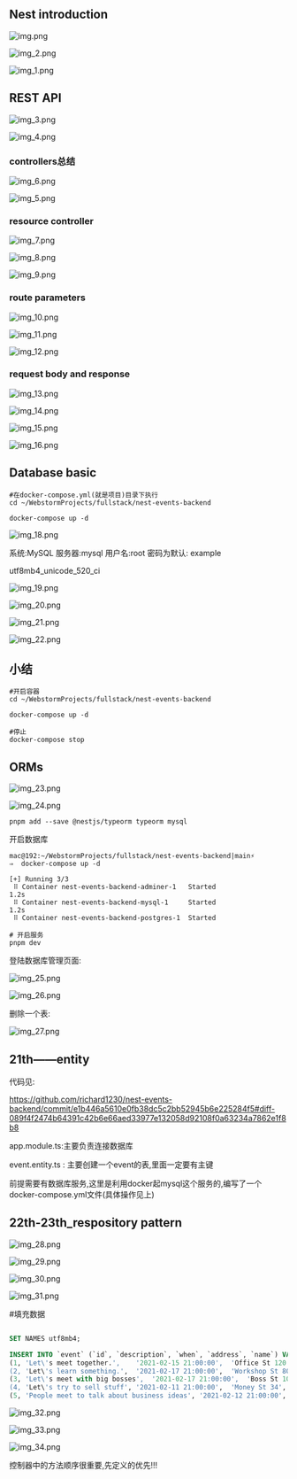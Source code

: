 
## Nest introduction

![img.png](img.png)

![img_2.png](img_2.png)


![img_1.png](img_1.png)


## REST API

![img_3.png](img_3.png)

![img_4.png](img_4.png)

### controllers总结

![img_6.png](img_6.png)

![img_5.png](img_5.png)

### resource controller

![img_7.png](img_7.png)

![img_8.png](img_8.png)


![img_9.png](img_9.png)


### route parameters

![img_10.png](img_10.png)


![img_11.png](img_11.png)

![img_12.png](img_12.png)


### request body and response

![img_13.png](img_13.png)

![img_14.png](img_14.png)

![img_15.png](img_15.png)

![img_16.png](img_16.png)


## Database basic

```shell
#在docker-compose.yml(就是项目)目录下执行
cd ~/WebstormProjects/fullstack/nest-events-backend

docker-compose up -d

```



![img_18.png](img_18.png)

系统:MySQL
服务器:mysql
用户名:root
密码为默认: example

utf8mb4_unicode_520_ci


![img_19.png](img_19.png)

![img_20.png](img_20.png)


![img_21.png](img_21.png)

![img_22.png](img_22.png)


## 小结
```shell
#开启容器
cd ~/WebstormProjects/fullstack/nest-events-backend

docker-compose up -d

#停止
docker-compose stop
```

## ORMs
![img_23.png](img_23.png)


![img_24.png](img_24.png)


```shell
pnpm add --save @nestjs/typeorm typeorm mysql
```

开启数据库

```shell
mac@192:~/WebstormProjects/fullstack/nest-events-backend|main⚡ 
⇒  docker-compose up -d

[+] Running 3/3
 ⠿ Container nest-events-backend-adminer-1   Started                                                                                           1.2s
 ⠿ Container nest-events-backend-mysql-1     Started                                                                                           1.2s
 ⠿ Container nest-events-backend-postgres-1  Started  
 
# 开启服务
pnpm dev

 ```

登陆数据库管理页面:

![img_25.png](img_25.png)



![img_26.png](img_26.png)

删除一个表:

![img_27.png](img_27.png)

## 21th——entity

代码见:

https://github.com/richard1230/nest-events-backend/commit/e1b446a5610e0fb38dc5c2bb52945b6e225284f5#diff-089f4f2474b64391c42b6e66aed33977e132058d92108f0a63234a7862e1f8b8

app.module.ts:主要负责连接数据库

event.entity.ts : 主要创建一个event的表,里面一定要有主键

前提需要有数据库服务,这里是利用docker起mysql这个服务的,编写了一个docker-compose.yml文件(具体操作见上)



## 22th-23th_respository pattern

![img_28.png](img_28.png)

![img_29.png](img_29.png)



![img_30.png](img_30.png)


![img_31.png](img_31.png)

#填充数据

```sql

SET NAMES utf8mb4;

INSERT INTO `event` (`id`, `description`, `when`, `address`, `name`) VALUES
(1,	'Let\'s meet together.',	'2021-02-15 21:00:00',	'Office St 120',	'Team Meetup'),
(2,	'Let\'s learn something.',	'2021-02-17 21:00:00',	'Workshop St 80',	'Workshop'),
(3,	'Let\'s meet with big bosses',	'2021-02-17 21:00:00',	'Boss St 100',	'Strategy Meeting'),
(4,	'Let\'s try to sell stuff',	'2021-02-11 21:00:00',	'Money St 34',	'Sales Pitch'),
(5,	'People meet to talk about business ideas',	'2021-02-12 21:00:00',	'Invention St 123',	'Founders Meeting');
```

![img_32.png](img_32.png)


![img_33.png](img_33.png)

![img_34.png](img_34.png)

控制器中的方法顺序很重要,先定义的优先!!!












